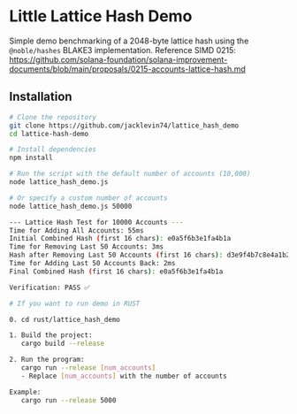 # Little Lattice Hash Demo

Simple demo benchmarking of a 2048-byte lattice hash using the `@noble/hashes` BLAKE3 implementation.
Reference SIMD 0215: https://github.com/solana-foundation/solana-improvement-documents/blob/main/proposals/0215-accounts-lattice-hash.md

## Installation

```bash
# Clone the repository
git clone https://github.com/jacklevin74/lattice_hash_demo
cd lattice-hash-demo

# Install dependencies
npm install

# Run the script with the default number of accounts (10,000)
node lattice_hash_demo.js

# Or specify a custom number of accounts
node lattice_hash_demo.js 50000

--- Lattice Hash Test for 10000 Accounts ---
Time for Adding All Accounts: 55ms
Initial Combined Hash (first 16 chars): e0a5f6b3e1fa4b1a
Time for Removing Last 50 Accounts: 3ms
Hash after Removing Last 50 Accounts (first 16 chars): d3e9f4b7c8e4a1b2
Time for Adding Last 50 Accounts Back: 2ms
Final Combined Hash (first 16 chars): e0a5f6b3e1fa4b1a

Verification: PASS ✅

# If you want to run demo in RUST 

0. cd rust/lattice_hash_demo

1. Build the project:
   cargo build --release

2. Run the program:
   cargo run --release [num_accounts]
   - Replace [num_accounts] with the number of accounts

Example:
   cargo run --release 5000
